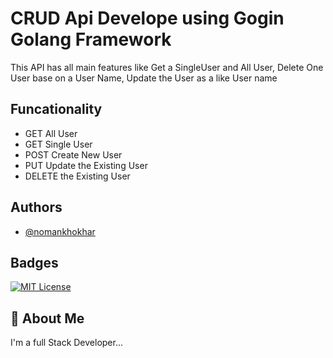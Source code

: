 # CRUD Api Develope using Gogin Golang Framework

This API has all main features like Get a SingleUser and  All User, Delete One User base on a User Name, Update the User as a like User name


## Funcationality

 - GET All User
 - GET Single User
 - POST Create New User
 - PUT Update the Existing User
 - DELETE the Existing User

## Authors

- [@nomankhokhar](https://www.github.com/nomankhokhar)

## Badges

[![MIT License](https://img.shields.io/badge/License-MIT-green.svg)](https://choosealicense.com/licenses/mit/)

## 🚀 About Me

I'm a full Stack Developer...